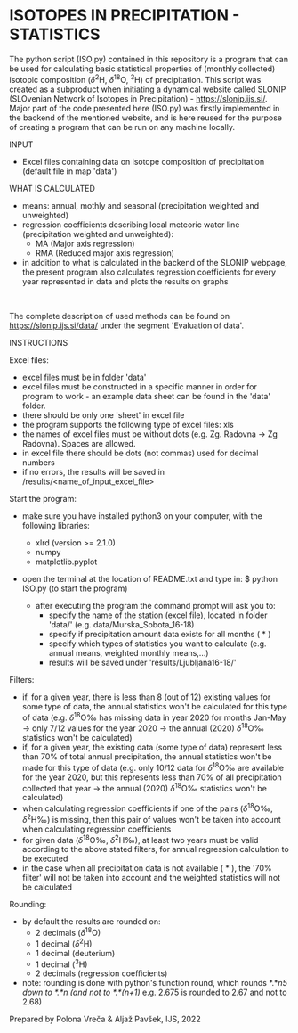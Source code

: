 # ISOTOPES IN PRECIPITATION - STATISTICS
The python script (ISO.py) contained in this repository is a program that can be used for calculating basic statistical properties of (monthly collected) isotopic composition (_δ_<sup>2</sup>H, _δ_<sup>18</sup>O, <sup>3</sup>H) of precipitation. This script was created as a subproduct when initiating a dynamical website called SLONIP (SLOvenian Network of Isotopes in Precipitation) - https://slonip.ijs.si/. Major part of the code presented here (ISO.py) was firstly implemented in the backend of the mentioned website, and is here reused for the purpose of creating a program that can be run on any machine locally.


INPUT
- Excel files containing data on isotope composition of precipitation (default file in map 'data')

WHAT IS CALCULATED
- means: annual, mothly and seasonal (precipitation weighted and unweighted)
- regression coefficients describing local meteoric water line (precipitation weighted and unweighted):
    - MA (Major axis regression)
    - RMA (Reduced major axis regression)
 - in addition to what is calculated in the backend of the SLONIP webpage, the present program also calculates regression coefficients for every year represented in data and plots the results on graphs 
 <br>

The complete description of used methods can be found on https://slonip.ijs.si/data/ under the segment 'Evaluation of data'.


INSTRUCTIONS

Excel files:
- excel files must be in folder 'data'
- excel files must be constructed in a specific manner in order for program to work - an example data sheet can be found in the 'data' folder. 
- there should be only one 'sheet' in excel file
- the program supports the following type of excel files: xls 
- the names of excel files must be without dots (e.g. Zg. Radovna -> Zg Radovna). Spaces are allowed.
- in excel file there should be dots (not commas) used for decimal numbers
- if no errors, the results will be saved in /results/<name_of_input_excel_file>

Start the program:
- make sure you have installed python3 on your computer, with the following libraries:
    - xlrd (version >= 2.1.0)
    - numpy
    - matplotlib.pyplot

- open the terminal at the location of README.txt and type in:
    $   python ISO.py     (to start the program)
    - after executing the program the command prompt will ask you to:
        - specify the name of the station (excel file), located in folder 'data/' (e.g. data/Murska_Sobota_16-18)
        - specify if precipitation amount data exists for all months ( * )
        - specify which types of statistics you want to calculate (e.g. annual means, weighted monthly means,...)
        - results will be saved under 'results/Ljubljana16-18/'


Filters:
- if, for a given year, there is less than 8 (out of 12) existing values for some type of data, the annual statistics won't be calculated for this type of data (e.g. _δ_<sup>18</sup>O‰ has missing data in year 2020 for months Jan-May -> only 7/12 values for the year 2020 -> the annual (2020) _δ_<sup>18</sup>O‰ statistics won't be calculated)
- if, for a given year, the existing data (some type of data) represent less than 70% of total annual precipitation, the annual statistics won't be made for this type of data (e.g. only 10/12 data for _δ_<sup>18</sup>O‰ are available for the year 2020, but this represents less than 70% of all precipitation collected that year -> the annual (2020) _δ_<sup>18</sup>O‰ statistics won't be calculated)
- when calculating regression coefficients if one of the pairs (_δ_<sup>18</sup>O‰, _δ_<sup>2</sup>H‰) is missing, then this pair of values won't be taken into account when calculating regression coefficients
- for given data (_δ_<sup>18</sup>O‰, _δ_<sup>2</sup>H‰), at least two years must be valid according to the above stated filters, for annual regression calculation to be executed
- in the case when all precipitation data is not available ( * ), the '70% filter' will not be taken into account and the weighted statistics will not be calculated

Rounding:
- by default the results are rounded on:
    - 2 decimals (_δ_<sup>18</sup>O)
    - 1 decimal (_δ_<sup>2</sup>H)
    - 1 decimal (deuterium)
    - 1 decimal (<sup>3</sup>H)
    - 2 decimals (regression coefficients)
- note: rounding is done with python's function round, which rounds *.\**n5 down to \*.\**n  (and not to \*.\**(n+1)* e.g. 2.675 is rounded to 2.67 and not to 2.68)   






Prepared by Polona Vreča & Aljaž Pavšek, IJS, 2022
